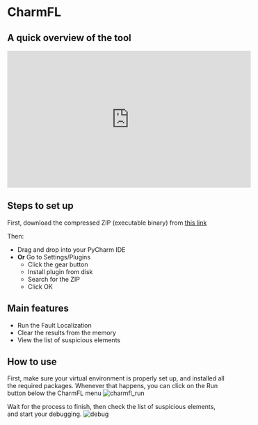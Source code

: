 # CharmFL

## A quick overview of the tool

<iframe width="560" height="315" src="https://www.youtube.com/embed/EBVuNRgkHVc" title="YouTube video player" frameborder="0" allow="accelerometer; autoplay; clipboard-write; encrypted-media; gyroscope; picture-in-picture" allowfullscreen></iframe>

## Steps to set up 

 First, download the compressed ZIP (executable binary) from [this link]()
 
 Then: 
- Drag and drop into your PyCharm IDE
- **Or** Go to Settings/Plugins
   - Click the gear button
   - Install plugin from disk
   - Search for the ZIP
   - Click OK

## Main features
- Run the Fault Localization
- Clear the results from the memory
- View the list of suspicious elements

## How to use

First, make sure your virtual environment is properly set up, and installed all the required packages.
Whenever that happens, you can click on the Run button below the CharmFL menu
![charmfl_run](https://user-images.githubusercontent.com/17518412/123008666-98c00c00-d3bb-11eb-8159-b9c96b0fb300.PNG)

Wait for the process to finish, then check the list of suspicious elements, and start your debugging.
![debug](https://user-images.githubusercontent.com/17518412/123008761-c5742380-d3bb-11eb-95d6-11fa9d1910e3.PNG)


